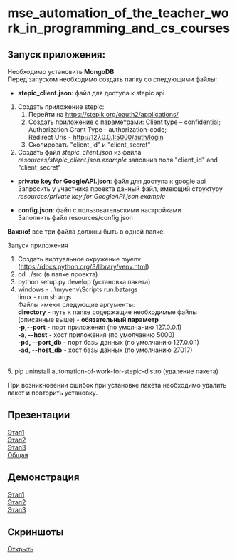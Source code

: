 # mse_automation_of_the_teacher_work_in_programming_and_cs_courses
## Запуск приложения:
Необходимо установить **MongoDB** <br>
Перед запуском необходимо создать папку со следующими файлы:
* **stepic_client.json**: файл для доступа к stepic api <br>
1. Создать приложение stepiс:
   1. Перейти на https://stepik.org/oauth2/applications/
   2. Создать приложение с параметрами: 
    Client type – confidential; <br>
    Authorization Grant Type - authorization-code; <br>
    Redirect Uris - http://127.0.0.1:5000/auth/login <br>
   3. Скопировать "client_id" и "client_secret"
2. Создать файл *stepic_client.json* из файла *resources/stepic_client.json.example* заполнив поля "client_id" and "client_secret"

* **private key for GoogleAPI.json**: файл для доступа к google api <br>
 Запросить у участника проекта данный файл, имеющий структуру *resources/private key for GoogleAPI.json.example*
 
* **config.json**: файл с пользовательскими настройками <br>
Заполнить файл resources/config.json

**Важно!** все три файла должны быть в одной папке. <br>

Запуск приложения <br>
1. Создать виртуальное окружение myenv (https://docs.python.org/3/library/venv.html)
2. cd ../src (в папке проекта)
3. python setup.py develop (установка пакета)
4. windows - ..\myvenv\Scripts run.batargs <br>
linux - run.sh args <br>
Файлы имеют следующие аргументы: <br>
**directory** - путь к папке содержащие необходимые файлы (описанные выше) - **обязательный параметр** <br>
**-p,--port** - порт приложения (по умолчанию 127.0.0.1)<br>
**-a, --host** - хост приложения (по умолчанию 5000)<br>
**-pd, --port_db** - порт базы данных (по умолчанию 127.0.0.1)<br>
**-ad, --host_db** -  хост базы данных (по умолчанию 27017)<br>
<br>
5. pip uninstall automation-of-work-for-stepic-distro (удаление пакета)

При возникновении ошибок при установке пакета необходимо удалить пакет и повторить установку.

## Презентации
[Этап1](https://github.com/moevm/mse_automation_of_the_teacher_work_in_programming_and_cs_courses/raw/master/Presentations/%D0%9F%D1%80%D0%BE%D0%B5%D0%BA%D1%824_%D0%AD%D1%82%D0%B0%D0%BF1.pptx) <br>
[Этап2](https://github.com/moevm/mse_automation_of_the_teacher_work_in_programming_and_cs_courses/blob/master/Presentations/%D0%9F%D1%80%D0%BE%D0%B5%D0%BA%D1%824_%D0%AD%D1%82%D0%B0%D0%BF2.pptx) <br>
[Этап3](https://github.com/moevm/mse_automation_of_the_teacher_work_in_programming_and_cs_courses/blob/master/Presentations/%D0%9F%D1%80%D0%BE%D0%B5%D0%BA%D1%824_%D0%AD%D1%82%D0%B0%D0%BF3.pdf)<br>
[Общая](https://github.com/moevm/mse_automation_of_the_teacher_work_in_programming_and_cs_courses/blob/master/Presentations/%D0%9F%D1%80%D0%BE%D0%B5%D0%BA%D1%824.pdf) <br>

## Демонстрация
[Этап1](https://youtu.be/miiINJJ0cvg) <br>
[Этап2](https://youtu.be/UgXvVSltsDk) <br>
[Этап3](https://youtu.be/TP-iRJ6Fk8Y) <br>
## Скриншоты
[Открыть](https://github.com/moevm/mse_automation_of_the_teacher_work_in_programming_and_cs_courses/raw/master/Screenshots)
